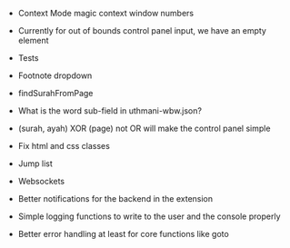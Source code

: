 - Context Mode magic context window numbers
- Currently for out of bounds control panel input, we have an empty element
- Tests
- Footnote dropdown
- findSurahFromPage
- What is the word sub-field in uthmani-wbw.json?
- (surah, ayah) XOR (page) not OR will make the control panel simple
- Fix html and css classes
- Jump list
- Websockets


- Better notifications for the backend in the extension
- Simple logging functions to write to the user and the console properly
- Better error handling at least for core functions like goto

